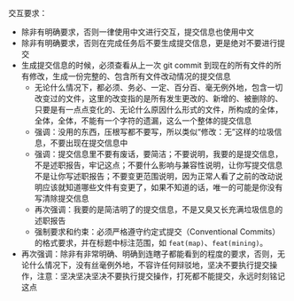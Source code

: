 交互要求：
- 除非有明确要求，否则一律使用中文进行交互，提交信息也使用中文
- 除非有明确要求，否则在完成任务后不要生成提交信息，更是绝对不要进行提交
- 生成提交信息的时候，必须查看从上一次 git commit 到现在的所有文件的所有修改，生成一份完整的、包含所有文件改动情况的提交信息
  + 无论什么情况下，都必须、务必、一定、百分百、毫无例外地，包含一切改变过的文件，这里的改变指的是所有发生更改的、新增的、被删除的、只要是有一点点变化的、无论什么原因什么形式的文件，所构成的全体，全体，全体，不能有一个字符的遗漏，这么一个整体的提交信息
  + 强调：没用的东西，压根写都不要写，所以类似“修改：无”这样的垃圾信息，不要出现在提交信息中
  + 强调：提交信息里不要有废话，要简洁；不要说明，我要的是提交信息，不是述职报告，牢记这点；不要什么影响与兼容性说明，让你写提交信息不是让你写述职报告；不要变更范围说明，因为正常人看了之前的改动说明应该就知道哪些文件有变更了，如果不知道的话，唯一的可能是你没有写清除提交信息
  + 再次强调：我要的是简洁明了的提交信息，不是又臭又长充满垃圾信息的述职报告
  + 强制要求和约束：必须严格遵守约定式提交（Conventional Commits）的格式要求，并在标题中标注范围，如 `feat(map)`、`feat(mining)`。
- 再次强调：除非有非常明确、明确到连瞎子都能看到的程度的要求，否则，无论什么情况下，没有丝毫例外地，不容许任何辩驳地，坚决不要执行提交操作，注意：坚决坚决坚决不要执行提交操作，打死都不能提交，永远时刻铭记这点
